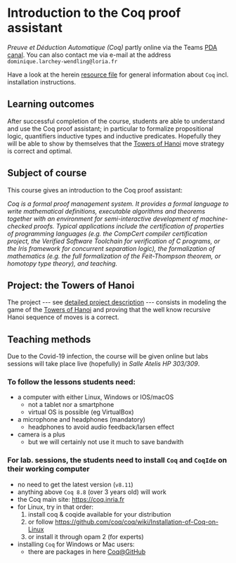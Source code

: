 # Introduction to the Coq proof assistant

_Preuve et Déduction Automatique (Coq)_ partly online via the Teams [PDA canal](https://teams.microsoft.com/l/channel/19%3adcfd8f824114416d8890ac7deebc5d66%40thread.tacv2/Preuves%2520et%2520D%25C3%25A9duction%2520Automatique?groupId=61159ddd-bead-44f7-aaf6-69e253427128&tenantId=158716cf-46b9-48ca-8c49-c7bb67e575f3).
You can also contact me via e-mail at the address `dominique.larchey-wendling@loria.fr`

Have a look at the herein [resource file](resources.md) for general information about `Coq` incl. installation instructions.

## Learning outcomes

After successful completion of the course, students are able to understand 
and use the Coq proof assistant; in particular to formalize propositional logic, 
quantifiers inductive types and inductive predicates. Hopefully they will be able
to show by themselves that the [Towers of Hanoi](https://en.wikipedia.org/wiki/Tower_of_Hanoi)
move strategy is correct and optimal.

## Subject of course

This course gives an introduction to the Coq proof assistant:

_Coq is a formal proof management system. It provides a formal language to write mathematical definitions, executable algorithms and theorems together with an environment for semi-interactive development of machine-checked proofs. Typical applications include the certification of properties of programming languages (e.g. the CompCert compiler certification project, the Verified Software Toolchain for verification of C programs, or the Iris framework for concurrent separation logic), the formalization of mathematics (e.g. the full formalization of the Feit-Thompson theorem, or homotopy type theory), and teaching._

## Project: the Towers of Hanoi

The project --- see [detailed project description](HANOI.md) --- consists in modeling the game of 
the [Towers of Hanoi](https://en.wikipedia.org/wiki/Tower_of_Hanoi) and proving that
the well know recursive Hanoi sequence of moves is a correct.

## Teaching methods

Due to the Covid-19 infection, the course will be given online but labs sessions will take place
live (hopefully) in *Salle Atelis HP 303/309*.

### To follow the lessons students need:

- a computer with either Linux, Windows or IOS/macOS
  * not a tablet nor a smartphone
  * virtual OS is possible (eg VirtualBox)
- a microphone and headphones (mandatory)
  * headphones to avoid audio feedback/larsen effect
- camera is a plus
  * but we will certainly not use it much to save bandwith

### For lab. sessions, the students need to install `Coq` and `CoqIde` on their working computer
- no need to get the latest version (`v8.11`)
- anything above `Coq 8.8` (over 3 years old) will work
- the Coq main site: https://coq.inria.fr
- for Linux, try in that order:
  1. install coq & coqide available for your distribution
  2. or follow https://github.com/coq/coq/wiki/Installation-of-Coq-on-Linux
  3. or install it through opam 2 (for experts)
- installing `Coq` for Windows or Mac users:
  - there are packages in here [Coq@GitHub](https://github.com/coq/coq/releases/tag/V8.11.0)
